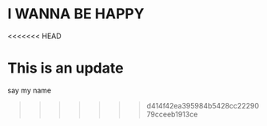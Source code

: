 # I WANNA BE HAPPY

<<<<<<< HEAD

This is an update
=======
say my name
>>>>>>> d414f42ea395984b5428cc2229079cceeb1913ce
